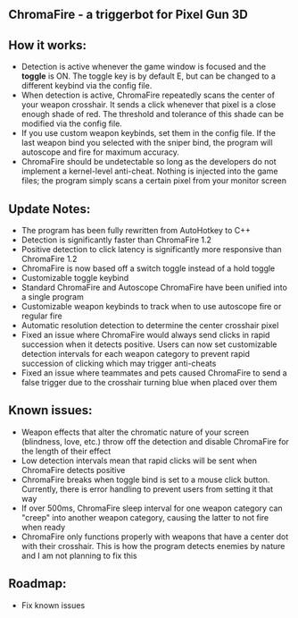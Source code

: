 ChromaFire - a triggerbot for Pixel Gun 3D
------------------------------------------------------------------

How it works:
------------------------------------------------------------------
- Detection is active whenever the game window is focused and the
**toggle** is ON. The toggle key is by default E, but can be
changed to a different keybind via the config file.
- When detection is active, ChromaFire repeatedly scans the center
of your weapon crosshair. It sends a click whenever that pixel is
a close enough shade of red. The threshold and tolerance of this
shade can be modified via the config file.
- If you use custom weapon keybinds, set them in the config file.
If the last weapon bind you selected with the sniper bind, the 
program will autoscope and fire for maximum accuracy.
- ChromaFire should be undetectable so long as the developers do
not implement a kernel-level anti-cheat. Nothing is injected into 
the game files; the program simply scans a certain pixel from your 
monitor screen

Update Notes:
------------------------------------------------------------------
- The program has been fully rewritten from AutoHotkey to C++
- Detection is significantly faster than ChromaFire 1.2
- Positive detection to click latency is significantly more 
responsive than ChromaFire 1.2
- ChromaFire is now based off a switch toggle instead of a hold 
toggle
- Customizable toggle keybind
- Standard ChromaFire and Autoscope ChromaFire have been unified
into a single program
- Customizable weapon keybinds to track when to use autoscope fire
or regular fire
- Automatic resolution detection to determine the center crosshair
pixel
- Fixed an issue where ChromaFire would always send clicks in rapid 
succession when it detects positive. Users can now set customizable 
detection intervals for each weapon category to prevent rapid 
succession of clicking which may trigger anti-cheats
- Fixed an issue where teammates and pets caused ChromaFire to 
send a false trigger due to the crosshair turning blue when placed 
over them
  
Known issues:
------------------------------------------------------------------
- Weapon effects that alter the chromatic nature of your screen
(blindness, love, etc.) throw off the detection and disable
ChromaFire for the length of their effect
- Low detection intervals mean that rapid clicks will be sent when
ChromaFire detects positive
- ChromaFire breaks when toggle bind is set to a mouse click 
button. Currently, there is error handling to prevent users from 
setting it that way
- If over 500ms, ChromaFire sleep interval for one weapon category 
can "creep" into another weapon category, causing the latter to not 
fire when ready
- ChromaFire only functions properly with weapons that have a 
center dot with their crosshair. This is how the program detects 
enemies by nature and I am not planning to fix this

Roadmap:
------------------------------------------------------------------
- Fix known issues
